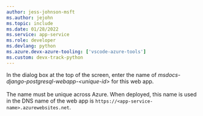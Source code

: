 ```yaml
---
author: jess-johnson-msft
ms.author: jejohn
ms.topic: include
ms.date: 01/28/2022
ms.service: app-service
ms.role: developer
ms.devlang: python
ms.azure.devx-azure-tooling: ['vscode-azure-tools']
ms.custom: devx-track-python
---
```


In the dialog box at the top of the screen, enter the name of *msdocs-django-postgresql-webapp-\<unique-id>* for this web app.
<br><br>
The name must be unique across Azure. When deployed, this name is used in the DNS name of the web app is `https://<app-service-name>.azurewebsites.net`.
